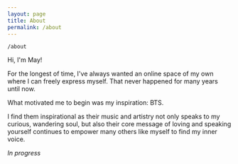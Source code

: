 ```yaml
---
layout: page
title: About
permalink: /about
---
```


`/about`

Hi, I'm May!

For the longest of time, I've always wanted an online space of my own where I can freely express myself. That never happened for many years until now. 

What motivated me to begin was my inspiration: BTS.

I find them inspirational as their music and artistry not only speaks to my curious, wandering soul, but also their core message of loving and speaking yourself continues to empower many others like myself to find my inner voice.


*In progress*

<style>
  .wrapper {
    max-width: 58em;
  }
</style>